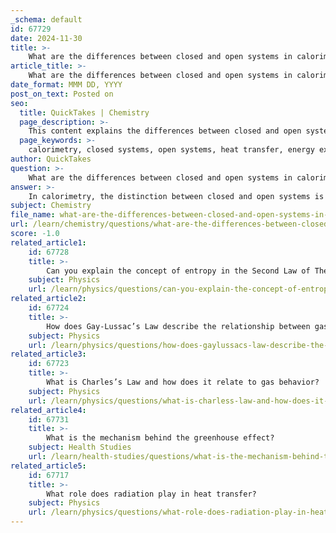 ```yaml
---
_schema: default
id: 67729
date: 2024-11-30
title: >-
    What are the differences between closed and open systems in calorimetry?
article_title: >-
    What are the differences between closed and open systems in calorimetry?
date_format: MMM DD, YYYY
post_on_text: Posted on
seo:
  title: QuickTakes | Chemistry
  page_description: >-
    This content explains the differences between closed and open systems in calorimetry, focusing on their implications for heat transfer measurements and the accuracy of data collected.
  page_keywords: >-
    calorimetry, closed systems, open systems, heat transfer, energy exchange, bomb calorimeter, accurate measurements, chemical reactions, physical processes
author: QuickTakes
question: >-
    What are the differences between closed and open systems in calorimetry?
answer: >-
    In calorimetry, the distinction between closed and open systems is crucial for understanding how heat transfer and reactions are measured.\n\n1. **Closed Systems**: In a closed system, no matter is exchanged with the surroundings, but energy can be transferred. This is typically the case in calorimetry experiments where the calorimeter is designed to prevent the escape of matter while allowing heat exchange. For example, a bomb calorimeter is a type of closed system where the combustion of a sample occurs in a sealed environment, and the heat released is measured without any loss of mass.\n\n2. **Open Systems**: In contrast, an open system allows both matter and energy to be exchanged with the surroundings. An example of this would be boiling water in an open pot, where steam (matter) escapes into the air, and heat is also lost to the environment. In calorimetry, open systems can complicate measurements because they do not isolate the reaction from external influences, making it difficult to accurately assess the heat changes involved.\n\n3. **Implications for Measurements**: The choice between using a closed or open system in calorimetry affects the accuracy and type of data collected. Closed systems are preferred for precise measurements of heat transfer, as they minimize external influences. Open systems, while useful for certain applications, may lead to less accurate results due to the loss of matter and energy.\n\nIn summary, the primary difference lies in the exchange of matter and energy: closed systems do not allow matter exchange but permit energy transfer, while open systems allow both matter and energy to flow in and out. This distinction is fundamental in calorimetry for determining the heat changes associated with chemical reactions or physical processes.
subject: Chemistry
file_name: what-are-the-differences-between-closed-and-open-systems-in-calorimetry.md
url: /learn/chemistry/questions/what-are-the-differences-between-closed-and-open-systems-in-calorimetry
score: -1.0
related_article1:
    id: 67728
    title: >-
        Can you explain the concept of entropy in the Second Law of Thermodynamics?
    subject: Physics
    url: /learn/physics/questions/can-you-explain-the-concept-of-entropy-in-the-second-law-of-thermodynamics
related_article2:
    id: 67724
    title: >-
        How does Gay-Lussac’s Law describe the relationship between gas properties?
    subject: Physics
    url: /learn/physics/questions/how-does-gaylussacs-law-describe-the-relationship-between-gas-properties
related_article3:
    id: 67723
    title: >-
        What is Charles’s Law and how does it relate to gas behavior?
    subject: Physics
    url: /learn/physics/questions/what-is-charless-law-and-how-does-it-relate-to-gas-behavior
related_article4:
    id: 67731
    title: >-
        What is the mechanism behind the greenhouse effect?
    subject: Health Studies
    url: /learn/health-studies/questions/what-is-the-mechanism-behind-the-greenhouse-effect
related_article5:
    id: 67717
    title: >-
        What role does radiation play in heat transfer?
    subject: Physics
    url: /learn/physics/questions/what-role-does-radiation-play-in-heat-transfer
---
```


&nbsp;
